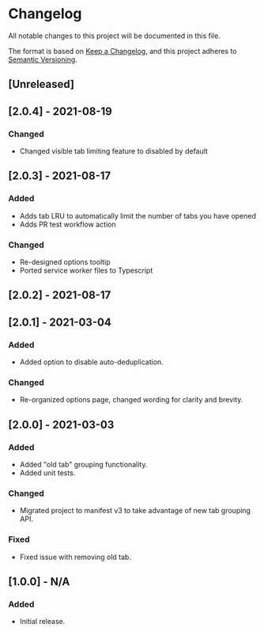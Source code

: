 # Changelog

All notable changes to this project will be documented in this file.

The format is based on [Keep a Changelog](https://keepachangelog.com/en/1.0.0/),
and this project adheres to [Semantic Versioning](https://semver.org/spec/v2.0.0.html).

## [Unreleased]

## [2.0.4] - 2021-08-19

### Changed
- Changed visible tab limiting feature to disabled by default

## [2.0.3] - 2021-08-17

### Added

- Adds tab LRU to automatically limit the number of tabs you have opened
- Adds PR test workflow action

### Changed

- Re-designed options tooltip
- Ported service worker files to Typescript

## [2.0.2] - 2021-08-17

## [2.0.1] - 2021-03-04

### Added

- Added option to disable auto-deduplication.

### Changed

- Re-organized options page, changed wording for clarity and brevity.

## [2.0.0] - 2021-03-03

### Added

- Added "old tab" grouping functionality.
- Added unit tests.

### Changed

- Migrated project to manifest v3 to take advantage of new tab grouping API.

### Fixed

- Fixed issue with removing old tab.

## [1.0.0] - N/A

### Added

- Initial release.